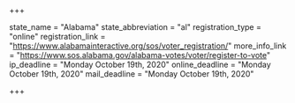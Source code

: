 +++

state_name = "Alabama"
state_abbreviation = "al"
registration_type = "online"
registration_link = "https://www.alabamainteractive.org/sos/voter_registration/"
more_info_link = "https://www.sos.alabama.gov/alabama-votes/voter/register-to-vote"
ip_deadline = "Monday October 19th, 2020"
online_deadline = "Monday October 19th, 2020"
mail_deadline = "Monday October 19th, 2020"

+++